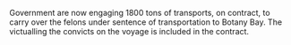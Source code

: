   Government are now engaging 1800 tons of transports, on contract, to carry over the felons under sentence of transportation to Botany Bay. The victualling the convicts on the voyage is included in the contract.